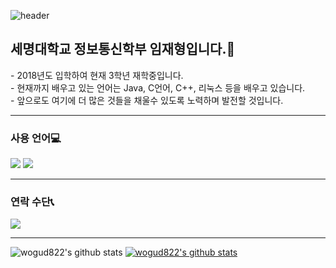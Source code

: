 ![header](https://capsule-render.vercel.app/api?type=transparent&text=Welcome&fontColor=d6ace6&fontSize=60&fontAlign=50)
<h2>세명대학교 정보통신학부 임재형입니다.👋</h2>
- 2018년도 입학하여 현재 3학년 재학중입니다.<br>
- 현재까지 배우고 있는 언어는 Java, C언어, C++, 리눅스 등을 배우고 있습니다.<br>
- 앞으로도 여기에 더 많은 것들을 채울수 있도록 노력하며 발전할 것입니다.
<hr>
<h3>사용 언어💻</h3>
<div>
<img src="https://img.shields.io/badge/Java-007396?style=flat-square&logo=Java&logoColor=white"/>
<img src="https://img.shields.io/badge/C++-00599C?style=flat-square&logo=C++&logoColor=white"/>
</div>
<hr>
<h3>연락 수단📞</h3>
<a href="https://wogud822@gmail.com">
<img src="https://img.shields.io/badge/Gmail-EA4335?style=flat-square&logo=Gmail&logoColor=white"/>
</a>
<hr>

![wogud822's github stats](https://github-readme-stats.vercel.app/api?username=wogud822&show_icons=true)
[![wogud822's github stats](https://github-readme-stats.vercel.app/api/top-langs/?username=wogud822&show_icons=true&hide_border=true&title_color=004386&icon_color=004386&layout=compact)](https://github.com/wogud822)
